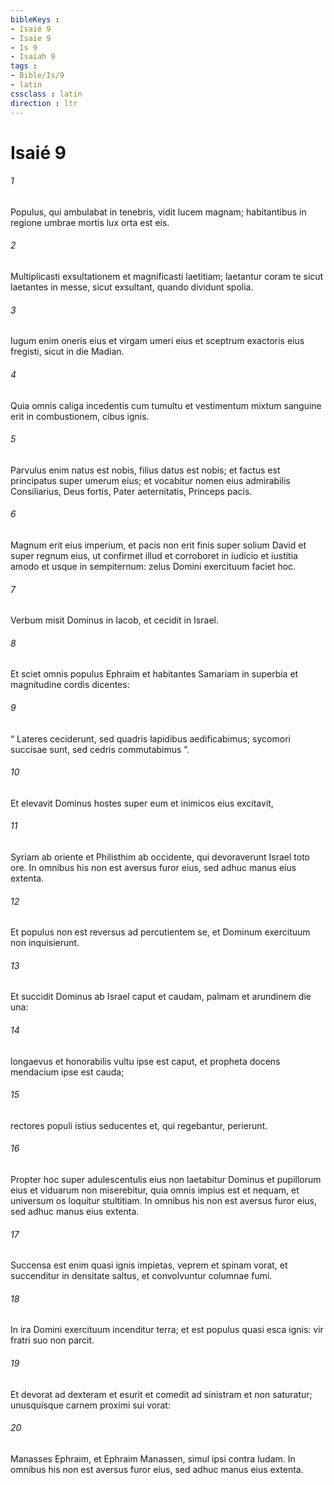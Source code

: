 ```yaml
---
bibleKeys : 
- Isaié 9
- Isaïe 9
- Is 9
- Isaiah 9
tags : 
- Bible/Is/9
- latin
cssclass : latin
direction : ltr
---
```


# Isaié 9

###### 1
Populus, qui ambulabat in tenebris, vidit lucem magnam; habitantibus in regione umbrae mortis lux orta est eis.
###### 2
Multiplicasti exsultationem et magnificasti laetitiam; laetantur coram te sicut laetantes in messe, sicut exsultant, quando dividunt spolia.
###### 3
Iugum enim oneris eius et virgam umeri eius et sceptrum exactoris eius fregisti, sicut in die Madian.
###### 4
Quia omnis caliga incedentis cum tumultu et vestimentum mixtum sanguine erit in combustionem, cibus ignis.
###### 5
Parvulus enim natus est nobis, filius datus est nobis; et factus est principatus super umerum eius; et vocabitur nomen eius admirabilis Consiliarius, Deus fortis, Pater aeternitatis, Princeps pacis.
###### 6
Magnum erit eius imperium, et pacis non erit finis super solium David et super regnum eius, ut confirmet illud et corroboret in iudicio et iustitia amodo et usque in sempiternum: zelus Domini exercituum faciet hoc.
###### 7
Verbum misit Dominus in Iacob, et cecidit in Israel.
###### 8
Et sciet omnis populus Ephraim et habitantes Samariam in superbia et magnitudine cordis dicentes:
###### 9
“ Lateres ceciderunt, sed quadris lapidibus aedificabimus; sycomori succisae sunt, sed cedris commutabimus ”.
###### 10
Et elevavit Dominus hostes super eum et inimicos eius excitavit,
###### 11
Syriam ab oriente et Philisthim ab occidente, qui devoraverunt Israel toto ore. In omnibus his non est aversus furor eius, sed adhuc manus eius extenta.
###### 12
Et populus non est reversus ad percutientem se, et Dominum exercituum non inquisierunt.
###### 13
Et succidit Dominus ab Israel caput et caudam, palmam et arundinem die una:
###### 14
longaevus et honorabilis vultu ipse est caput, et propheta docens mendacium ipse est cauda;
###### 15
rectores populi istius seducentes et, qui regebantur, perierunt.
###### 16
Propter hoc super adulescentulis eius non laetabitur Dominus et pupillorum eius et viduarum non miserebitur, quia omnis impius est et nequam, et universum os loquitur stultitiam. In omnibus his non est aversus furor eius, sed adhuc manus eius extenta.
###### 17
Succensa est enim quasi ignis impietas, veprem et spinam vorat, et succenditur in densitate saltus, et convolvuntur columnae fumi.
###### 18
In ira Domini exercituum incenditur terra; et est populus quasi esca ignis: vir fratri suo non parcit.
###### 19
Et devorat ad dexteram et esurit et comedit ad sinistram et non saturatur; unusquisque carnem proximi sui vorat:
###### 20
Manasses Ephraim, et Ephraim Manassen, simul ipsi contra Iudam. In omnibus his non est aversus furor eius, sed adhuc manus eius extenta.
